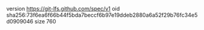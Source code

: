 version https://git-lfs.github.com/spec/v1
oid sha256:73f6ea6f66b44f5bda7beccf6b97e19ddeb2880a6a52f29b76fc34e5d0909046
size 760

